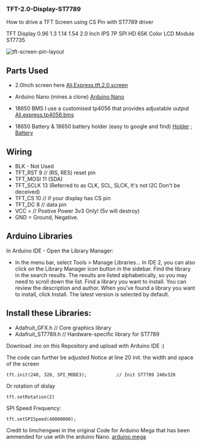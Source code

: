 ### TFT-2.0-Display-ST7789
How to drive a TFT Screen using CS Pin with ST7789 driver

TFT Display 0.96 1.3 1.14 1.54 2.0 Inch IPS 7P SPI HD 65K Color LCD Module ST7735

![tft-screen-pin-layout](https://github.com/Jekyllz/TFT-2.0-Display-ST7789/assets/24834166/2b9ab6d6-14ef-467c-a98e-e7d440d3734c)


## Parts Used
* 2.0Inch screen here [Ali.Express.tft.2.0.screen](https://nl.aliexpress.com/item/32859772356.html?spm=a2g0o.order_list.order_list_main.401.df0379d2loXv5B&gatewayAdapt=glo2nld)
* Arduino Nano (mines a clone) [Arduino Nano](https://www.amazon.co.uk/gp/product/B072BMYZ18/ref=ppx_yo_dt_b_search_asin_title?ie=UTF8&psc=1)
* 18650 BMS I use a customised tp4056 that provides adjustable output [Ali.express.tp4056.bms](https://nl.aliexpress.com/item/1005004616088520.html?spm=a2g0o.order_list.order_list_main.108.21ef79d2kQJoub&gatewayAdapt=glo2nld)
  
* 18650 Battery & 18650 battery holder (easy to google and find) [Holder](https://nl.aliexpress.com/item/1005005084346241.html?spm=a2g0o.productlist.main.3.4efc75886lWDEn&algo_pvid=a93a391b-e36f-4ed0-99de-d28d16f3f60e&algo_exp_id=a93a391b-e36f-4ed0-99de-d28d16f3f60e-1&pdp_npi=3%40dis%21GBP%215.83%212.8%212.62%21%217.21%21%21%4021227f0f16889136359864900d077a%2112000031584753183%21sea%21UK%212497487056&curPageLogUid=K0xFXddcbtTP) ; [Battery](https://nl.aliexpress.com/item/32810252344.html?spm=a2g0o.order_list.order_list_main.81.21ef79d2BWutpn&gatewayAdapt=glo2nld)

  
## Wiring
* BLK - Not Used
* TFT_RST 9 // (RS, RES) reset pin
* TFT_MOSI 11 (SDA)
* TFT_SCLK 13 (Referred to as CLK, SCL, SLCK, It's not I2C Don't be deceived)
* TFT_CS 10 // if your display has CS pin
* TFT_DC 8 // data pin
* VCC = // Postive Power 3v3 Only! (5v will destroy)
* GND = Ground, Negative.


## Arduino Libraries
In Arduino IDE - Open the Library Manager:
* In the menu bar, select Tools > Manage Libraries…
In IDE 2, you can also click on the Library Manager icon button in the sidebar.
Find the library in the search results. The results are listed alphabetically, so you may need to scroll down the list.
Find a library you want to install. You can review the description and author. When you’ve found a library you want to install, click Install. The latest version is selected by default.

## Install these Libraries:
* Adafruit_GFX.h    // Core graphics library
* Adafruit_ST7789.h // Hardware-specific library for ST7789

Download .ino on this Repository and upload with Arduino IDE :)

The code can further be adjusted
Notice at line 20 init. the width and space of the screen
```
tft.init(240, 320, SPI_MODE3);           // Init ST7789 240x320
```
Or rotation of dislay
```
tft.setRotation(2)
```
SPI Speed Frequency:
```
tft.setSPISpeed(40000000);
```

Credit to limchengwei in the original Code for Arduino Mega that has been ammended for use wtih the arduino Nano. [arduino mega](https://www.hackster.io/limchengwei/st7789-lcd-with-arduino-mega-and-potential-divider-3db631)


